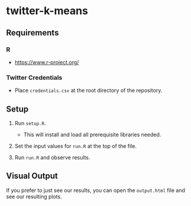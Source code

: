 # twitter-k-means

## Requirements

### R

- <https://www.r-project.org/>

### Twitter Credentials

- Place `credentials.csv` at the root directory of the repository.

## Setup

1. Run `setup.R`.
    - This will install and load all prerequisite libraries needed.

2. Set the input values for `run.R` at the top of the file.
3. Run `run.R` and observe results.

## Visual Output

If you prefer to just see our results, you can open the `output.html` file and see our resulting plots.
